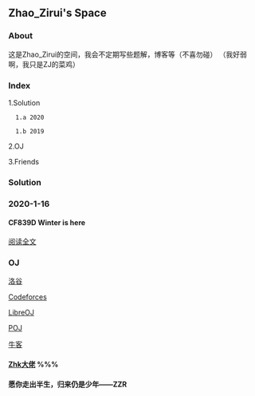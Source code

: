 ## Zhao_Zirui's Space



### About

这是Zhao_Zirui的空间，我会不定期写些题解，博客等（不喜勿碰）
（我好弱啊，我只是ZJ的菜鸡）

### Index
   1.Solution
   
      1.a 2020
      
      1.b 2019
      
   2.OJ
   
   3.Friends


### Solution

### 2020-1-16
#### CF839D Winter is here 
[阅读全文](https://www.cnblogs.com/zzrblogs/p/12202026.html/)

### OJ
[洛谷](https://www.luogu.com.cn/)

[Codeforces](https://codeforces.com/)

[LibreOJ](https://loj.ac/)

[POJ](https://poj.org/) 

[牛客](https://www.nowcoder.com/)


#### [Zhk大佬](https://flyforever241.github.io/) %%%


#### 愿你走出半生，归来仍是少年——ZZR

